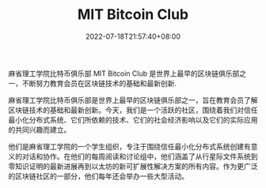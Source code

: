 ﻿---
weight: 
title: "MIT Bitcoin Club"
description: "麻省理工学院比特币俱乐部 MIT Bitcoin Club 是世界上最早的区块链俱乐部之一，不断努力教育会员在区块链技术的基础和最新创新."
date: 2022-07-18T21:57:40+08:00
lastmod: 2022-07-18T16:45:40+08:00
draft: false
authors: ["seven"]
featuredImage: "mit-bitcoin-club.jpg"
link: "https://bitcoin.mit.edu/"
tags: ["元宇宙社区","MIT Bitcoin Club"]
categories: ["navigation"]
navigation: ["元宇宙社区"]
lightgallery: true
toc: true
pinned: false
recommend: false
recommend1: false
---
麻省理工学院比特币俱乐部 MIT Bitcoin Club 是世界上最早的区块链俱乐部之一，不断努力教育会员在区块链技术的基础和最新创新.

麻省理工学院比特币俱乐部是世界上最早的区块链俱乐部之一，旨在教育会员了解区块链技术的基础和最新创新。今天，我们是一个活跃的社区，围绕着我们对信任最小化分布式系统、它们所依赖的技术、它们的社会经济影响以及它们的实际应用的共同兴趣而建立。

他们是麻省理工学院的一个学生组织，专注于围绕信任最小化分布式系统创建有意义的对话和协作。在他们的每周阅读和讨论组中，他们涵盖了从行星际文件系统到零知识证明的最新进展再到以太坊的新可扩展性解决方案的所有内容。作为更广泛的区块链社区的一部分，他们每年还会举办一些大型活动。
